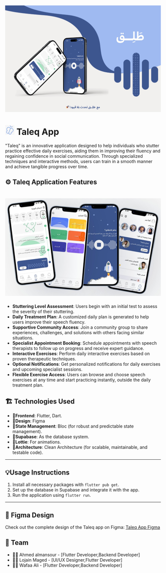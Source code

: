 ![Taleq App Logo](2.jpg)

# ![Taleq App Logo](3.jpg) Taleq App

"Taleq" is an innovative application designed to help individuals who stutter practice effective daily exercises, aiding them in improving their fluency and regaining confidence in social communication. Through specialized techniques and interactive methods, users can train in a smooth manner and achieve tangible progress over time.


## ⚙️ Taleq Application Features
# ![Taleq App UI](1.jpg) 
- **Stuttering Level Assessment**: Users begin with an initial test to assess the severity of their stuttering.
- **Daily Treatment Plan**: A customized daily plan is generated to help users improve their speech fluency.
- **Supportive Community Access**: Join a community group to share experiences, challenges, and solutions with others facing similar situations.
- **Specialist Appointment Booking**: Schedule appointments with speech therapists to follow up on progress and receive expert guidance.
- **Interactive Exercises**: Perform daily interactive exercises based on proven therapeutic techniques.
- **Optional Notifications**: Get personalized notifications for daily exercises and upcoming specialist sessions.
- **Flexible Exercise Access**: Users can browse and choose speech exercises at any time and start practicing instantly, outside the daily treatment plan.

## 🏗️ Technologies Used

- 📱**Frontend**: Flutter, Dart.
- 🎨**Design**: Figma
- 📑**State Management**: Bloc (for robust and predictable state management).
- 💾**Supabase**: As the database system.
- 🎥**Lottie**: For animations.
- 🧼**Architecture**: Clean Architecture (for scalable, maintainable, and testable code).

---

## 💡Usage Instructions

1. Install all necessary packages with `flutter pub get`.
2. Set up the database in Supabase and integrate it with the app.
3. Run the application using `flutter run`.

---

## 🎨 Figma Design
Check out the complete design of the Taleq app on Figma:
[Taleq App Figma](https://www.figma.com/design/3YkN5WVeYaMgaz3aoIuWXd/Taleq-Flutter?node-id=721-6031&t=lf2rm8V7pwdSpwE1-1)

## 🚀 Team
- 👦🏻 Ahmed almansour - [Flutter Developer,Backend Developer]
- 👧🏻 Lojain Maged - [UI/UX Designer,Flutter Developer]
- 👩🏻 Wafaa Ali - [Flutter Developer,Backend Developer]